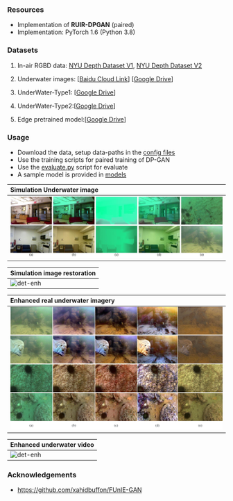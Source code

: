 
### Resources
- Implementation of **RUIR-DPGAN** (paired) 
- Implementation: PyTorch 1.6 (Python 3.8)
### Datasets 
1. In-air RGBD data: [NYU Depth Dataset V1](https://cs.nyu.edu/~silberman/datasets/nyu_depth_v1.html), [NYU Depth Dataset V2](https://cs.nyu.edu/~silberman/datasets/nyu_depth_v2.html)

2. Underwater images: [[Baidu Cloud Link](https://pan.baidu.com/s/1lC5YIkEtGmtl-m1V7TQNkw)] [[Google Drive](https://drive.google.com/open?id=1S2T5gZbdNe9KvVqGf-Neul3clRrpymPo)]

3. UnderWater-Type1: [[Google Drive](https://drive.google.com/file/d/1xa6B5200UKC63OBp7EMSCeK5o8b1sKJr/view?usp=sharing)]

4. UnderWater-Type2:[[Google Drive](https://drive.google.com/file/d/1lmrR5avRMPll0Bq3dreeRfLGMcQ5u2N-/view?usp=sharing)]

5. Edge pretrained model:[[Google Drive](https://drive.google.com/file/d/161MW2bGRoHY8Le9IDQQVol3FE3xin1L3/view?usp=sharing)]
### Usage
- Download the data, setup data-paths in the [config files](configs)
- Use the training scripts for paired training of DP-GAN
- Use the [evaluate.py](evaluate.py) script for evaluate
- A sample model is provided in [models](models)  

| Simulation Underwater image |
|:--------------------|
| ![det-enh](./data/simulation_image.jpg) |

| Simulation image restoration |
|:--------------------|
| ![det-enh](./data/exp_res.png) |

| Enhanced real underwater imagery |
|:--------------------|
| ![det-enh](./data/real_underwater.jpg) |

| Enhanced underwater video |
|:--------------------|
| ![det-enh](./data/res.gif) |




### Acknowledgements
- https://github.com/xahidbuffon/FUnIE-GAN
